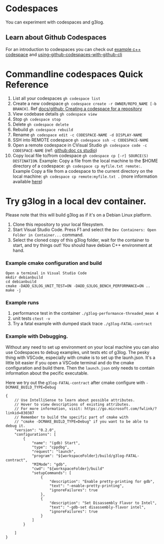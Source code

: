 # Codespaces 

You can experiment with codespaces and g3log. 

## Learn about Github Codespaces 
For an introduction to codespaces you can check out [example c++ codespace](https://github.com/microsoft/vscode-remote-try-cpp/tree/main) and [using-github-codespaces-with-github-cli](https://docs.github.com/en/codespaces/developing-in-a-codespace/using-github-codespaces-with-github-cli)


# Commandline codespaces Quick Reference 

1. List all your codespaces `gh codespace list`
2.  Create a new codespace `gh codespace create -r OWNER/REPO_NAME [-b BRANCH]`. Ref [docs/github: Creating a codespace for a repository](https://docs.github.com/en/codespaces/developing-in-a-codespace/creating-a-codespace-for-a-repository)
3. View codebase details `gh codespace view`
4. Stop `gh codespace stop`
5. Delete `gh codespace delete`
6. Rebuild `gh codespace rebuild`
7. Rename `gh codespace edit -c CODESPACE-NAME -d DISPLAY-NAME`
8. SSH into REMOTE codespace `gh codespace ssh -c CODESPACE-NAME`
9. Open a remote codespace in CVisual Studio `gh codespace code -c CODESPACE-NAME` (ref: [github:doc cs studio](https://docs.github.com/en/codespaces/developing-in-a-codespace/using-github-codespaces-in-visual-studio-code))
10. Copy local file to/from codespace `gh codespace cp [-r] SOURCE(S) DESTINATION`. Example: Copy a file from the local machine to the $HOME directory of a codespace: `gh codespace cp myfile.txt remote:`. Example Copy a file from a codespace to the current directory on the local machine: `gh codespace cp remote:myfile.txt .` (more information available [here](https://cli.github.com/manual/gh_codespace_cp))


# Try g3log in a local dev container. 

Please note that this will build g3log as if it's on a Debian Linux platform.

1. Clone this repository to your local filesystem.
2. Start Visual Studio Code. Press F1 and select the `Dev Containers: Open Folder in Container...` command.
3. Select the cloned copy of this g3log folder, wait for the container to start, and try things out! You should have debian C++ environment at hand. 

### Example cmake configuration and build
```
Open a terminal in Visual Studio Code
mkdir debianbuild
cd debianbuild
cmake -DADD_G3LOG_UNIT_TEST=ON -DADD_G3LOG_BENCH_PERFORMANCE=ON ..
make -j 
```

### Example runs
1. performance test in the container `./g3log-performance-threaded_mean 4`
2. unit tests `ctest -v`
3. Try a fatal example with dumped stack trace `./g3log-FATAL-contract`


### Example with Debugging. 
Without any need to set up environment on your local machine you can also use Codespaces to debug examples, unit tests etc of g3log. 
The pesky thing with VSCode, especially with cmake is to set up the launh.json. 
It's a little bit easier if you open a VSCode terminal and do the cmake configuration and build there. Then the `launch.json` only needs to
contain information about the pecific executable. 

Here we try out the `g3log-FATAL-contract` after cmake configure with `-DCMAKE_BUILD_TYPE=Debug`
```
{
    // Use IntelliSense to learn about possible attributes.
    // Hover to view descriptions of existing attributes.
    // For more information, visit: https://go.microsoft.com/fwlink/?linkid=830387
    // Remember to build the specific part of cmake with 
    // "cmake -DCMAKE_BUILD_TYPE=Debug" if you want to be able to debug it. 
    "version": "0.2.0",
    "configurations": [
        {
            "name": "(gdb) Start",
            "type": "cppdbg",
            "request": "launch",
            "program": "${workspaceFolder}/build/g3log-FATAL-contract",
            "MIMode": "gdb",
            "cwd": "${workspaceFolder}/build"
            "setupCommands": [
                {
                    "description": "Enable pretty-printing for gdb",
                    "text": "-enable-pretty-printing",
                    "ignoreFailures": true
                },
                {
                    "description": "Set Disassembly Flavor to Intel",
                    "text": "-gdb-set disassembly-flavor intel",
                    "ignoreFailures": true
                }
            ]
        }

    ]
}
```